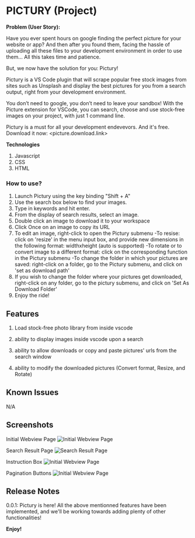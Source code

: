 # PICTURY (Project)

**Problem (User Story):**

Have you ever spent hours on google finding the perfect picture for your website or app? And then after you found them, facing the hassle of uploading all these files to your development environment in order to use them… All this takes time and patience.

But, we now have the solution for you: Pictury!

Pictury is a VS Code plugin that will scrape popular free stock images from sites such as Unsplash and display the best pictures for you from a search output, right from your development environment.

You don’t need to google, you don’t need to leave your sandbox! With the Picture extension for VSCode, you can search, choose and use stock-free images on your project, with just 1 command line.

Pictury is a must for all your development endevevors. And it's free. Download it now: <picture.download.link>

**Technologies**

1. Javascript
2. CSS
3. HTML

### How to use?
1. Launch Pictury using the key binding "Shift + A"
2. Use the search box below to find your images.
3. Type in keywords and hit enter.
4. From the display of search results, select an image.
5. Double click an image to download it to your workspace
6. Click Once on an image to copy its URL
7. To edit an image, right-click to open the Pictury submenu
  -To resise: click on 'resize' in the menu input box, and provide new dimensions in the following format: widthxheight (auto is supported)
  -To rotate or to convert image to a different format: click on the corresponding function in the Pictury submenu
  -To change the folder in which your pictures are saved: right-click on a folder, go to the Pictury submenu, and click on 'set as download path'
8. If you wish to change the folder where your pictures get downloaded, right-click on any folder, go to the pictury submenu, and click on 'Set As Download Folder'
9. Enjoy the ride!

## Features

1. Load stock-free photo library from inside vscode

2. ability to display images inside vscode upon a search

3. ability to allow downloads or copy and paste pictures' urls from the search window

4. ability to modify the downloaded pictures (Convert format, Resize, and Rotate)

## Known Issues

N/A

## Screenshots

Initial Webview Page
![Initial Webview Page](https://github.com/kescardoso/pictury/blob/master/Readme-Images/1.png)

Search Result Page
![Search Result Page](https://github.com/kescardoso/pictury/blob/master/Readme-Images/2.png)

Instruction Box
![Initial Webview Page](https://github.com/kescardoso/pictury/blob/master/Readme-Images/3.png)

Pagination Buttons
![Initial Webview Page](https://github.com/kescardoso/pictury/blob/master/Readme-Images/5.png)


## Release Notes

0.0.1:
 Pictury is here! All the above mentionned features have been implemented, and
 we'll be working towards adding plenty of other functionalities!


**Enjoy!**
